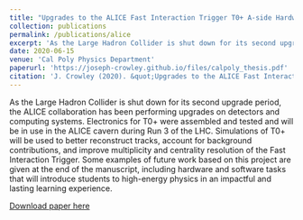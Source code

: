 ```yaml
---
title: "Upgrades to the ALICE Fast Interaction Trigger T0+ A-side Hardware and Simulations"
collection: publications
permalink: /publications/alice
excerpt: 'As the Large Hadron Collider is shut down for its second upgrade period, the ALICE collaboration has been performing upgrades on detectors and computing systems.'
date: 2020-06-15
venue: 'Cal Poly Physics Department'
paperurl: 'https://joseph-crowley.github.io/files/calpoly_thesis.pdf'
citation: 'J. Crowley (2020). &quot;Upgrades to the ALICE Fast Interaction Trigger T0+ A-side Hardware and Simulations.&quot; <i>Calfornia Polytechnic State University, Dept. of Physics</i>. '
---
```


As the Large Hadron Collider is shut down for its second upgrade period, the ALICE collaboration has been performing upgrades on detectors and computing systems. Electronics for T0+ were assembled and tested and will be in use in the ALICE cavern during Run 3 of the LHC. Simulations of T0+ will be used to better reconstruct tracks, account for background contributions, and improve multiplicity and centrality resolution of the Fast Interaction Trigger. Some examples of future work based on this project are given at the end of the manuscript, including hardware and software tasks that will introduce students to high-energy physics in an impactful and lasting learning experience.

[Download paper here](https://joseph-crowley.github.io/files/calpoly_thesis.pdf)

